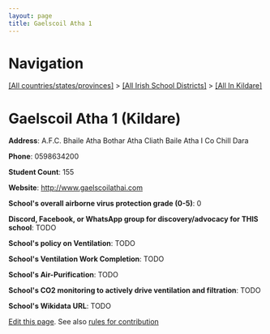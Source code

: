 ```yaml
---
layout: page
title: Gaelscoil Atha 1
---
```

# Navigation

[[All countries/states/provinces]](../../..) > [[All Irish School Districts]](../..) > [[All In Kildare]](..)

# Gaelscoil Atha 1 (Kildare)

**Address**: A.F.C. Bhaile Atha Bothar Atha Cliath Baile Atha I Co Chill Dara

**Phone**: 0598634200

**Student Count**: 155

**Website**: <http://www.gaelscoilathai.com>

**School's overall airborne virus protection grade (0-5)**: 0

**Discord, Facebook, or WhatsApp group for discovery/advocacy for THIS school**: TODO

**School's policy on Ventilation**: TODO

**School's Ventilation Work Completion**: TODO

**School's Air-Purification**: TODO

**School's CO2 monitoring to actively drive ventilation and filtration**: TODO

**School's Wikidata URL**: TODO


[Edit this page](https://github.com/ventilate-schools/Ireland/edit/main/./Kildare/Gaelscoil_Atha_1.md). See also [rules for contribution](../../../contribution-rules/)